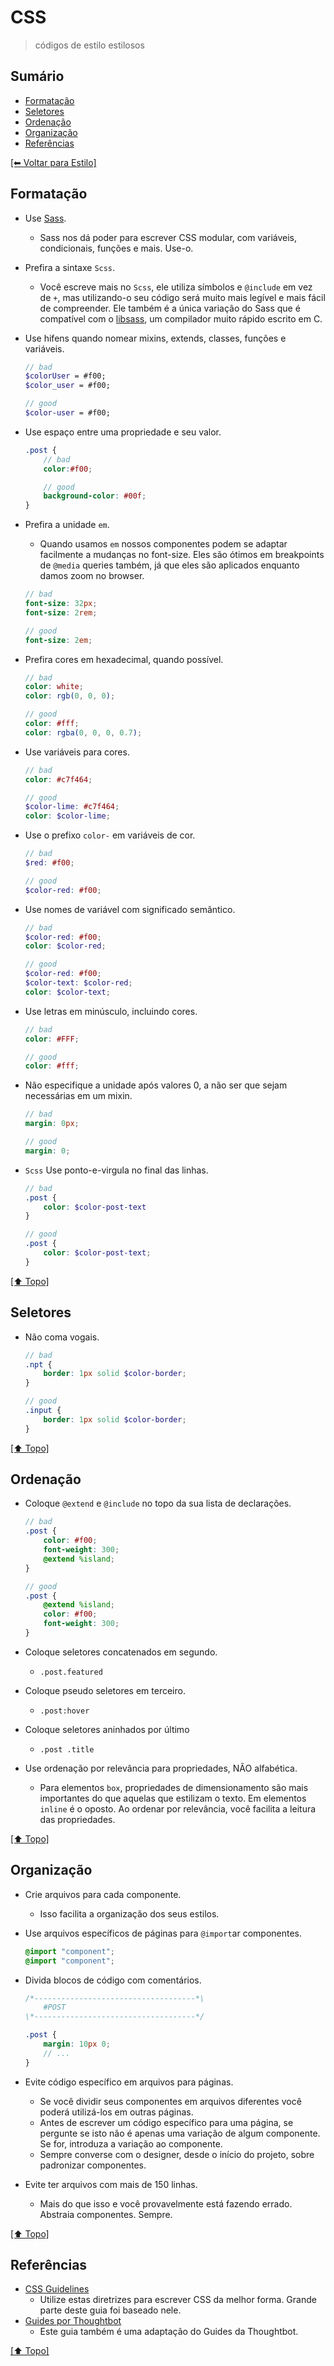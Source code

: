 # CSS
> códigos de estilo estilosos

## Sumário
- [Formatação](#formata%C3%A7%C3%A3o)
- [Seletores](#seletores)
- [Ordenação](#ordena%C3%A7%C3%A3o)
- [Organização](#organiza%C3%A7%C3%A3o)
- [Referências](#refer%C3%AAncias)

[[⬅︎ Voltar para Estilo]](https://github.com/mktvirtual/guides/tree/master/estilo)

## Formatação
- Use [Sass](http://sass-lang.com/).
    - Sass nos dá poder para escrever CSS modular, com variáveis, condicionais, funções e mais. Use-o.

- Prefira a sintaxe `Scss`.
    - Você escreve mais no `Scss`, ele utiliza símbolos e `@include` em vez de `+`, mas utilizando-o seu código será muito mais legível e mais fácil de compreender. Ele também é a única variação do Sass que é compatível com o [libsass](https://github.com/hcatlin/libsass), um compilador muito rápido escrito em C.

- Use hifens quando nomear mixins, extends, classes, funções e variáveis.
    ```scss
    // bad
    $colorUser = #f00;
    $color_user = #f00;

    // good
    $color-user = #f00;
    ```

- Use espaço entre uma propriedade e seu valor.
    ```scss
    .post {
        // bad
        color:#f00;

        // good
        background-color: #00f;
    }
    ```

- Prefira a unidade `em`.
    - Quando usamos `em` nossos componentes podem se adaptar facilmente a mudanças no font-size. Eles são ótimos em breakpoints de `@media` queries também, já que eles são aplicados enquanto damos zoom no browser.

    ```scss
    // bad
    font-size: 32px;
    font-size: 2rem;

    // good
    font-size: 2em;
    ```

- Prefira cores em hexadecimal, quando possível.
    ```scss
    // bad
    color: white;
    color: rgb(0, 0, 0);

    // good
    color: #fff;
    color: rgba(0, 0, 0, 0.7);
    ```

- Use variáveis para cores.
    ```scss
    // bad
    color: #c7f464;

    // good
    $color-lime: #c7f464;
    color: $color-lime;
    ```

- Use o prefixo `color-` em variáveis de cor.
    ```scss
    // bad
    $red: #f00;

    // good
    $color-red: #f00;
    ```

- Use nomes de variável com significado semântico.
    ```scss
    // bad
    $color-red: #f00;
    color: $color-red;

    // good
    $color-red: #f00;
    $color-text: $color-red;
    color: $color-text;
    ```

- Use letras em minúsculo, incluindo cores.
    ```scss
    // bad
    color: #FFF;

    // good
    color: #fff;
    ```

- Não especifique a unidade após valores 0, a não ser que sejam necessárias em um mixin.
    ```scss
    // bad
    margin: 0px;

    // good
    margin: 0;
    ```

- `Scss` Use ponto-e-virgula no final das linhas.
    ```scss
    // bad
    .post {
        color: $color-post-text
    }

    // good
    .post {
        color: $color-post-text;
    }
    ```

[[⬆︎ Topo]](#sum%C3%A1rio)

## Seletores

- Não coma vogais.
    ```scss
    // bad
    .npt {
        border: 1px solid $color-border;
    }

    // good
    .input {
        border: 1px solid $color-border;
    }
    ```

[[⬆︎ Topo]](#sum%C3%A1rio)

## Ordenação 
- Coloque `@extend` e `@include` no topo da sua lista de declarações.
    ```scss
    // bad
    .post {
        color: #f00;
        font-weight: 300;
        @extend %island;
    }

    // good
    .post {
        @extend %island;
        color: #f00;
        font-weight: 300;
    }
    ```

- Coloque seletores concatenados em segundo.
    - `.post.featured`

- Coloque pseudo seletores em terceiro.
    - `.post:hover`

- Coloque seletores aninhados por último
    - `.post .title`

- Use ordenação por relevância para propriedades, NÃO alfabética.
    - Para elementos `box`, propriedades de dimensionamento são mais importantes do que aquelas que estilizam o texto. Em elementos `inline` é o oposto. Ao ordenar por relevância, você facilita a leitura das propriedades.

[[⬆︎ Topo]](#sum%C3%A1rio)

## Organização

- Crie arquivos para cada componente.
    - Isso facilita a organização dos seus estilos.

- Use arquivos específicos de páginas para `@import`ar componentes.
    ```scss
    @import "component";
    @import "component";
    ```

- Divida blocos de código com comentários.
    ```scss
    /*------------------------------------*\
        #POST
    \*------------------------------------*/

    .post {
        margin: 10px 0;
        // ...
    }
    ```

- Evite código específico em arquivos para páginas.
    - Se você dividir seus componentes em arquivos diferentes você poderá utilizá-los em outras páginas.
    - Antes de escrever um código específico para uma página, se pergunte se isto não é apenas uma variação de algum componente. Se for, introduza a variação ao componente.
    - Sempre converse com o designer, desde o início do projeto, sobre padronizar componentes.

- Evite ter arquivos com mais de 150 linhas.
    - Mais do que isso e você provavelmente está fazendo errado. Abstraia componentes. Sempre.

[[⬆︎ Topo]](#sum%C3%A1rio)

## Referências
- [CSS Guidelines](https://github.com/csswizardry/CSS-Guidelines)
    - Utilize estas diretrizes para escrever CSS da melhor forma. Grande parte deste guia foi baseado nele.
- [Guides por Thoughtbot](https://github.com/thoughtbot/guides/tree/master/style)
    - Este guia também é uma adaptação do Guides da Thoughtbot.

[[⬆︎ Topo]](#sum%C3%A1rio)

